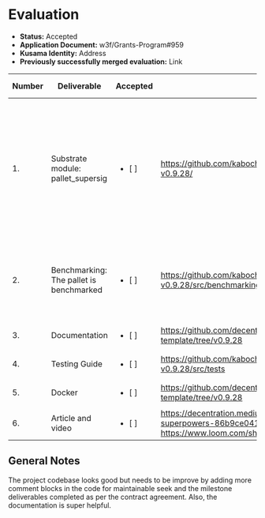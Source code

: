 # Evaluation


- **Status:** Accepted
- **Application Document:** w3f/Grants-Program#959
- **Kusama Identity:** Address
- **Previously successfully merged evaluation:** Link

| Number | Deliverable | Accepted | Link | Evaluation Notes |
| ------ | ----------- | -------- | ---- |----------------- |
| 1. | Substrate module: pallet_supersig |<ul><li>[ ]</li></ul>|https://github.com/kabocha-network/pallet_supersig/tree/polkadot-v0.9.28/| The comments added to the codebase make it easy to read and understand what each function is performing within the codebase. |
| 2.  | Benchmarking: The pallet is benchmarked |<ul><li>[ ] </li></ul>|https://github.com/kabocha-network/pallet_supersig/blob/polkadot-v0.9.28/src/benchmarking.rs| The codebase is ok, adding comments to it will be super helpful |
| 3.| Documentation |<ul><li>[ ] </li></ul>|https://github.com/decentration/substrate-supersig-template/tree/v0.9.28| super helpful|
| 4.| Testing Guide |<ul><li>[ ] </li></ul>|https://github.com/kabocha-network/pallet_supersig/tree/polkadot-v0.9.28/src/tests| ...|
| 5.| Docker  |<ul><li>[ ] </li></ul>|https://github.com/decentration/substrate-supersig-template/tree/v0.9.28| ...|
| 6.|  Article and video  |<ul><li>[ ] </li></ul>|https://decentration.medium.com/supersig-like-multisig-but-with-superpowers-86b9ce0412f6, https://www.loom.com/share/dbcaa6319b1a4644aacb709aa0e38783| ...|


## General Notes
The project codebase looks good but needs to be improve by adding more comment blocks in the code for maintainable seek and the milestone deliverables completed as per the contract agreement.
Also, the documentation is super helpful.

